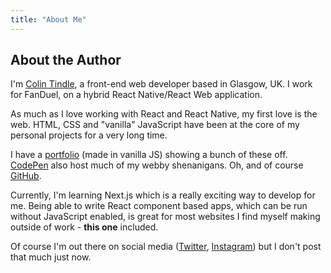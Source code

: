 ```yaml
---
title: "About Me"
---
```


## About the Author

I'm [Colin Tindle](https://linkedin.com/in/underscoredotspace), a front-end web developer based in Glasgow, UK. I work for FanDuel, on a hybrid React Native/React Web application.

As much as I love working with React and React Native, my first love is the web. HTML, CSS and "vanilla" JavaScript have been at the core of my personal projects for a very long time.

I have a [portfolio](https://messy.cloud) (made in vanilla JS) showing a bunch of these off. [CodePen](https://codepen.io/_dotSpace) also host much of my webby shenanigans. Oh, and of course [GitHub](https://github.com/underscoredotspace).

Currently, I'm learning Next.js which is a really exciting way to develop for me. Being able to write React component based apps, which can be run without JavaScript enabled, is great for most websites I find myself making outside of work - **this one** included.

Of course I'm out there on social media ([Twitter](https://twitter.com/_dotSpace), [Instagram](https://instagr.am/colinfoldsfive)) but I don't post that much just now.
